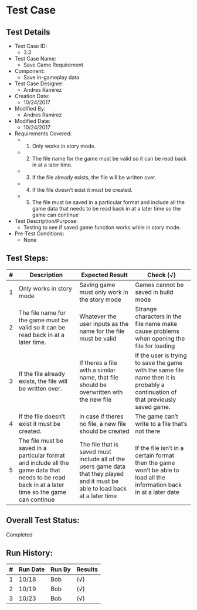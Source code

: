 # Test Case 

## Test Details
    
* Test Case ID:
  * 3.3
* Test Case Name:
  * Save Game Requirement
* Component: 
  * Save in-gameplay data 
* Test Case Designer:
  * Andres Ramirez
* Creation Date:
  * 10/24/2017
* Modified By:
  * Andres Ramirez
* Modified Date:
  * 10/24/2017
* Requirements Covered:
  * 1. Only works in story mode.
  * 2. The file name for the game must be valid so it can be read back  in at a later time.
  * 3. If the file already exists, the file will be written over.
  * 4. If the file doesn’t exist it must be created.
  * 5. The  file  must  be  saved  in  a particular  format  and  include  all  the  game 
        data that needs to be read back in at a later time so the game can continue
* Test Description/Purpose:
  * Testing to see if saved game function works while in story mode.
* Pre-Test Conditions:
  * None
## Test Steps: 
| # | Description | Expected Result | Check (√) |
| --- | --- | --- | --- |
| 1 |Only works in story mode |Saving game must only work in the story mode | Games cannot be saved in build mode |			
| 2 |The file name for the game must be valid so it can be read back  in at a later time. | Whatever the user inputs as the name for the file must be valid| Strange  characters  in  the  file  name  make cause  problems  when opening the file for loading |			
| 3 |If the file already exists, the file will be written over. |If theres a file with a similar name, that file should be overwritten wth the new file |If the user is trying to save the game with the same file name then it is probably a continuation of that previously saved game. |			
| 4 |If the file doesn’t exist it must be created. |in case if theres no file, a new file should be created |The game can’t write to a file that’s not there |			
| 5 |The  file  must  be  saved  in  a particular  format  and  include  all  the  game data that needs to be read back in at a later time so the game can continue |The file that is saved must include all of the users game data that they played and it must be able to load back at a later time |If the file isn’t in a certain format then the game won’t be able to load all the information back in at a later date |			
		

## Overall Test Status:
 
Completed

## Run History:
| # |	Run Date |	Run By |	Results |
| --- | --- | --- | --- |
| 1 |10/18 |Bob |(√) |			
| 2 |10/19 |Bob |(√) |			
| 3 |10/23 |Bob |(√) |			

